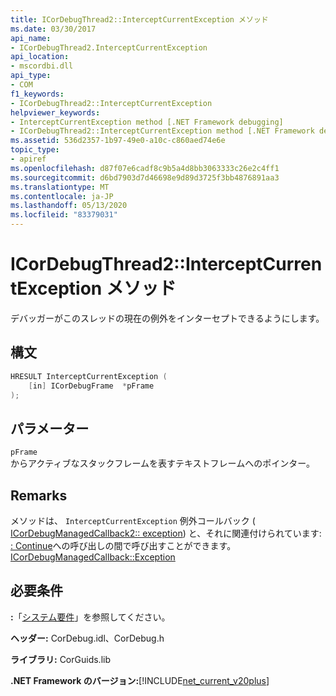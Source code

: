 ```yaml
---
title: ICorDebugThread2::InterceptCurrentException メソッド
ms.date: 03/30/2017
api_name:
- ICorDebugThread2.InterceptCurrentException
api_location:
- mscordbi.dll
api_type:
- COM
f1_keywords:
- ICorDebugThread2::InterceptCurrentException
helpviewer_keywords:
- InterceptCurrentException method [.NET Framework debugging]
- ICorDebugThread2::InterceptCurrentException method [.NET Framework debugging]
ms.assetid: 536d2357-1b97-49e0-a10c-c860aed74e6e
topic_type:
- apiref
ms.openlocfilehash: d87f07e6cadf8c9b5a4d8bb3063333c26e2c4ff1
ms.sourcegitcommit: d6bd7903d7d46698e9d89d3725f3bb4876891aa3
ms.translationtype: MT
ms.contentlocale: ja-JP
ms.lasthandoff: 05/13/2020
ms.locfileid: "83379031"
---
```

# <a name="icordebugthread2interceptcurrentexception-method"></a>ICorDebugThread2::InterceptCurrentException メソッド
デバッガーがこのスレッドの現在の例外をインターセプトできるようにします。  
  
## <a name="syntax"></a>構文  
  
```cpp  
HRESULT InterceptCurrentException (  
    [in] ICorDebugFrame  *pFrame  
);  
```  
  
## <a name="parameters"></a>パラメーター  
 `pFrame`  
 からアクティブなスタックフレームを表すテキストフレームへのポインター。  
  
## <a name="remarks"></a>Remarks  
 メソッドは、 `InterceptCurrentException` 例外コールバック ( [ICorDebugManagedCallback2:: exception](icordebugmanagedcallback2-exception-method.md)) と、それに関連付けられています: [: Continue](icordebugcontroller-continue-method.md)への呼び出しの間で呼び出すことができます。[ICorDebugManagedCallback::Exception](icordebugmanagedcallback-exception-method.md)  
  
## <a name="requirements"></a>必要条件  
 **:**「[システム要件](../../get-started/system-requirements.md)」を参照してください。  
  
 **ヘッダー:** CorDebug.idl、CorDebug.h  
  
 **ライブラリ:** CorGuids.lib  
  
 **.NET Framework のバージョン:**[!INCLUDE[net_current_v20plus](../../../../includes/net-current-v20plus-md.md)]
